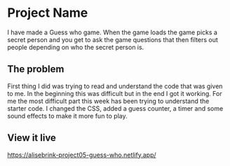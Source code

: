 # Project Name

I have made a Guess who game. When the game loads the game picks a secret person and you get to ask the game questions that then filters out people depending on who the secret person is. 

## The problem

First thing I did was trying to read and understand the code that was given to me. In the beginning this was difficult but in the end I got it working. For me the most difficult part this week has been trying to understand the starter code. 
I changed the CSS, added a guess counter, a timer and some sound effects to make it more fun to play. 

## View it live

https://alisebrink-project05-guess-who.netlify.app/
